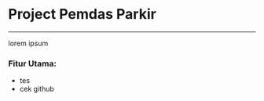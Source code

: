 ``` Deadline : 9 hari lagi
```
# Project Pemdas Parkir
---
lorem ipsum

### Fitur Utama:
- tes
- cek github
